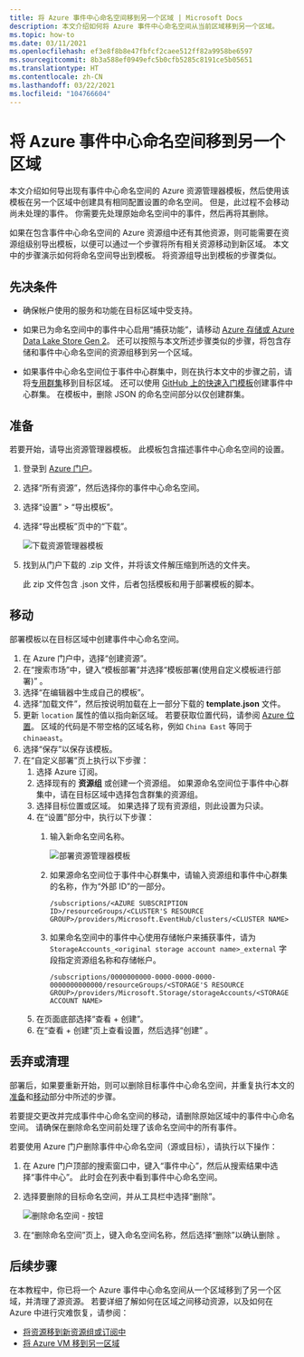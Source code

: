 ```yaml
---
title: 将 Azure 事件中心命名空间移到另一个区域 | Microsoft Docs
description: 本文介绍如何将 Azure 事件中心命名空间从当前区域移到另一个区域。
ms.topic: how-to
ms.date: 03/11/2021
ms.openlocfilehash: ef3e8f8b8e47fbfcf2caee512ff82a9958be6597
ms.sourcegitcommit: 8b3a588ef0949efc5b0cfb5285c8191ce5b05651
ms.translationtype: HT
ms.contentlocale: zh-CN
ms.lasthandoff: 03/22/2021
ms.locfileid: "104766604"
---
```

# <a name="move-an-azure-event-hubs-namespace-to-another-region"></a>将 Azure 事件中心命名空间移到另一个区域
本文介绍如何导出现有事件中心命名空间的 Azure 资源管理器模板，然后使用该模板在另一个区域中创建具有相同配置设置的命名空间。 但是，此过程不会移动尚未处理的事件。 你需要先处理原始命名空间中的事件，然后再将其删除。
 
如果在包含事件中心命名空间的 Azure 资源组中还有其他资源，则可能需要在资源组级别导出模板，以便可以通过一个步骤将所有相关资源移动到新区域。 本文中的步骤演示如何将命名空间导出到模板。 将资源组导出到模板的步骤类似。 

## <a name="prerequisites"></a>先决条件

- 确保帐户使用的服务和功能在目标区域中受支持。
- 如果已为命名空间中的事件中心启用“捕获功能”，请移动 [Azure 存储或 Azure Data Lake Store Gen 2](../storage/common/storage-account-move.md)。 还可以按照与本文所述步骤类似的步骤，将包含存储和事件中心命名空间的资源组移到另一个区域。 

- 如果事件中心命名空间位于事件中心群集中，则在执行本文中的步骤之前，请将[专用群集](move-cluster-across-regions.md)移到目标区域。 还可以使用 [GitHub 上的快速入门模板](https://github.com/Azure/azure-quickstart-templates/tree/master/201-eventhubs-create-cluster-namespace-eventhub/)创建事件中心群集。 在模板中，删除 JSON 的命名空间部分以仅创建群集。 

## <a name="prepare"></a>准备
若要开始，请导出资源管理器模板。 此模板包含描述事件中心命名空间的设置。

1. 登录到 [Azure 门户](https://portal.azure.cn)。
2. 选择“所有资源”，然后选择你的事件中心命名空间。
3. 选择“设置” > “导出模板”。 
4. 选择“导出模板”页中的“下载”。 

    ![下载资源管理器模板](./media/move-across-regions/download-template.png)
5. 找到从门户下载的 .zip 文件，并将该文件解压缩到所选的文件夹。

   此 zip 文件包含 .json 文件，后者包括模板和用于部署模板的脚本。


## <a name="move"></a>移动

部署模板以在目标区域中创建事件中心命名空间。 


1. 在 Azure 门户中，选择“创建资源”。
2. 在“搜索市场”中，键入“模板部署”并选择“模板部署(使用自定义模板进行部署)”  。
5. 选择“在编辑器中生成自己的模板”。
6. 选择“加载文件”，然后按说明加载在上一部分下载的 **template.json** 文件。
1. 更新 `location` 属性的值以指向新区域。 若要获取位置代码，请参阅 [Azure 位置](https://azure.microsoft.com/global-infrastructure/locations/)。 区域的代码是不带空格的区域名称，例如 `China East` 等同于 `chinaeast`。
1. 选择“保存”以保存该模板。 
1. 在“自定义部署”页上执行以下步骤： 
    1. 选择 Azure 订阅。 
    2. 选择现有的 **资源组** 或创建一个资源组。 如果源命名空间位于事件中心群集中，请在目标区域中选择包含群集的资源组。 
    3. 选择目标位置或区域。 如果选择了现有资源组，则此设置为只读。 
    4. 在“设置”部分中，执行以下步骤：    
        1. 输入新命名空间名称。 

            ![部署资源管理器模板](./media/move-across-regions/deploy-template.png)
        2. 如果源命名空间位于事件中心群集中，请输入资源组和事件中心群集的名称，作为“外部 ID”的一部分。 

              ```
              /subscriptions/<AZURE SUBSCRIPTION ID>/resourceGroups/<CLUSTER'S RESOURCE GROUP>/providers/Microsoft.EventHub/clusters/<CLUSTER NAME>
              ```   
        3. 如果命名空间中的事件中心使用存储帐户来捕获事件，请为 `StorageAccounts_<original storage account name>_external` 字段指定资源组名称和存储帐户。 
            
            ```
            /subscriptions/0000000000-0000-0000-0000-0000000000000/resourceGroups/<STORAGE'S RESOURCE GROUP>/providers/Microsoft.Storage/storageAccounts/<STORAGE ACCOUNT NAME>
            ```    
    5. 在页面底部选择“查看 + 创建”。 
    1. 在“查看 + 创建”页上查看设置，然后选择“创建” 。   

## <a name="discard-or-clean-up"></a>丢弃或清理
部署后，如果要重新开始，则可以删除目标事件中心命名空间，并重复执行本文的[准备](#prepare)和[移动](#move)部分中所述的步骤。

若要提交更改并完成事件中心命名空间的移动，请删除原始区域中的事件中心命名空间。 请确保在删除命名空间前处理了该命名空间中的所有事件。 

若要使用 Azure 门户删除事件中心命名空间（源或目标），请执行以下操作：

1. 在 Azure 门户顶部的搜索窗口中，键入“事件中心”，然后从搜索结果中选择“事件中心”。 此时会在列表中看到事件中心命名空间。
2. 选择要删除的目标命名空间，并从工具栏中选择“删除”。 

    ![删除命名空间 - 按钮](./media/move-across-regions/delete-namespace-button.png)
3. 在“删除命名空间”页上，键入命名空间名称，然后选择“删除”以确认删除  。 

## <a name="next-steps"></a>后续步骤

在本教程中，你已将一个 Azure 事件中心命名空间从一个区域移到了另一个区域，并清理了源资源。  若要详细了解如何在区域之间移动资源，以及如何在 Azure 中进行灾难恢复，请参阅：


- [将资源移到新资源组或订阅中](../azure-resource-manager/management/move-resource-group-and-subscription.md)
- [将 Azure VM 移到另一区域](../site-recovery/azure-to-azure-tutorial-migrate.md)
